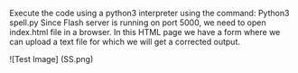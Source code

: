 Execute the code using a python3 interpreter using the command:
  Python3 spell.py
Since Flash server is running on port 5000, we need to open index.html file in a browser.
In this HTML page we have a form where we can upload a text file for which we will get a corrected output.

![Test Image] (SS.png)
